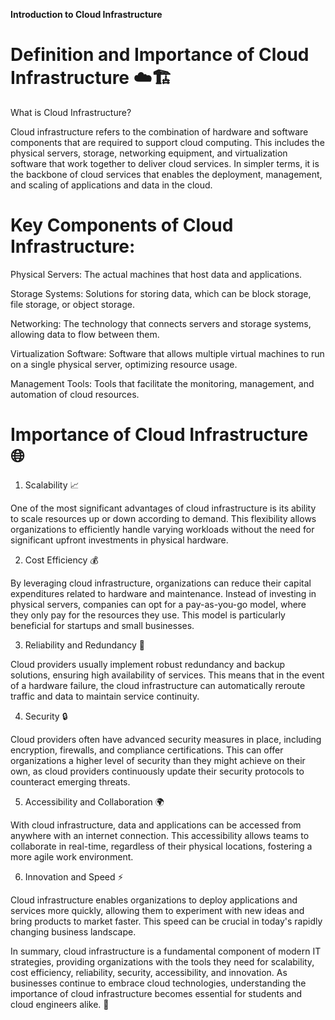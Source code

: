 **Introduction to Cloud Infrastructure**

# Definition and Importance of Cloud Infrastructure ☁️🏗️


What is Cloud Infrastructure?


Cloud infrastructure refers to the combination of hardware and software components that are required to support cloud computing. This includes the physical servers, storage, networking equipment, and virtualization software that work together to deliver cloud services. In simpler terms, it is the backbone of cloud services that enables the deployment, management, and scaling of applications and data in the cloud.



# Key Components of Cloud Infrastructure:



Physical Servers: The actual machines that host data and applications.

Storage Systems: Solutions for storing data, which can be block storage, file storage, or object storage.

Networking: The technology that connects servers and storage systems, allowing data to flow between them.

Virtualization Software: Software that allows multiple virtual machines to run on a single physical server, optimizing resource usage.

Management Tools: Tools that facilitate the monitoring, management, and automation of cloud resources.



# Importance of Cloud Infrastructure 🌐


1. Scalability 📈


One of the most significant advantages of cloud infrastructure is its ability to scale resources up or down according to demand. This flexibility allows organizations to efficiently handle varying workloads without the need for significant upfront investments in physical hardware.



2. Cost Efficiency 💰


By leveraging cloud infrastructure, organizations can reduce their capital expenditures related to hardware and maintenance. Instead of investing in physical servers, companies can opt for a pay-as-you-go model, where they only pay for the resources they use. This model is particularly beneficial for startups and small businesses.



3. Reliability and Redundancy 🔄


Cloud providers usually implement robust redundancy and backup solutions, ensuring high availability of services. This means that in the event of a hardware failure, the cloud infrastructure can automatically reroute traffic and data to maintain service continuity.



4. Security 🔒


Cloud providers often have advanced security measures in place, including encryption, firewalls, and compliance certifications. This can offer organizations a higher level of security than they might achieve on their own, as cloud providers continuously update their security protocols to counteract emerging threats.



5. Accessibility and Collaboration 🌍


With cloud infrastructure, data and applications can be accessed from anywhere with an internet connection. This accessibility allows teams to collaborate in real-time, regardless of their physical locations, fostering a more agile work environment.



6. Innovation and Speed ⚡


Cloud infrastructure enables organizations to deploy applications and services more quickly, allowing them to experiment with new ideas and bring products to market faster. This speed can be crucial in today's rapidly changing business landscape.



In summary, cloud infrastructure is a fundamental component of modern IT strategies, providing organizations with the tools they need for scalability, cost efficiency, reliability, security, accessibility, and innovation. As businesses continue to embrace cloud technologies, understanding the importance of cloud infrastructure becomes essential for students and cloud engineers alike. 🌟

